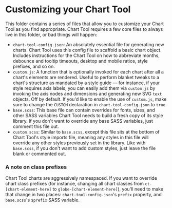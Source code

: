 # Customizing your Chart Tool

This folder contains a series of files that allow you to customize your Chart Tool as you find appropriate. Chart Tool requires a few core files to always live in this folder, or bad things will happen:

* `chart-tool-config.json`: An absolutely essential file for generating new charts. Chart Tool uses this config file to scaffold a basic chart object. Includes instructions for the Chart Tool on how to abbreviate months, debounce and tooltip timeouts, desktop and mobile ratios, style prefixes, and so on.
* `custom.js`: A function that is optionally invoked for each chart after all a chart's elements are rendered. Useful to perform blanket tweaks to a chart's structure as mandated by a style guide — for instance, if your style requires axis labels, you can easily add them via `custom.js` by invoking the axis nodes and dimensions and generating new SVG `text` objects. Off by default. If you'd like to enable the use of `custom.js`, make sure to change the `CUSTOM` declaration in `chart-tool-config.json` to `true`.
* `base.scss`: This base file can contain overrides for fonts, sizes, and other SASS variables Chart Tool needs to build a fresh copy of its style library. If you don't want to override any base SASS variables, just comment this file out.
* `custom.scss`: Similar to `base.scss`, except this file sits at the bottom of Chart Tool's style imports file, meaning any styles in this file will override any other styles previously set in the library. Like with `base.scss`, if you don't want to add custom styles, just leave the file blank or commented out.

### A note on class prefixes

Chart Tool charts are aggressively namespaced. If you want to override chart class prefixes (for instance, changing all chart classes from `ct-[chart-element-here]` to `globe-[chart-element-here]`), you'll need to make that change in two places: `chart-tool-config.json`'s `prefix` property, and `base.scss`'s `$prefix` SASS variable.
